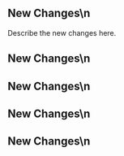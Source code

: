 ## New Changes\n
Describe the new changes here.
## New Changes\n

## New Changes\n

## New Changes\n

## New Changes\n
